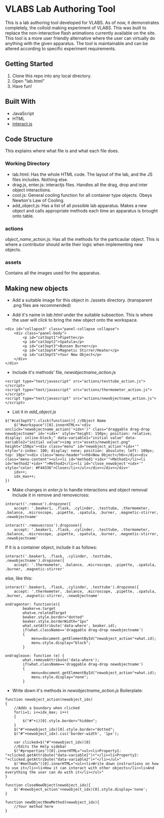 # VLABS Lab Authoring Tool

This is a lab authoring tool developed for VLABS. As of now, it demonstrates completely, the colloid making experiment of VLABS.
This was built to replace the non-interactive flash animations currently available on the site.
This tool is a more user friendly alternative where the user can virtually do anything with the given apparatus. 
The tool is maintainable and can be altered according to specific experiment requirements.

## Getting Started
1) Clone this repo into any local directory.
2) Open "lab.html"
3) Have fun!

## Built With
* JavaScript
* HTML
* [interact.js](http://interactjs.io)

## Code Structure
This explains where what file is and what each file does.
### Working Directory
* lab.html: Has the whole HTML code. The layout of the lab, and the JS files includes. Nothing else.
* drag.js, enter.js: interactjs files. Handles all the drag, drop and inter object interactions.
* cool.js: General cooling function for all container type objects. Obeys Newton's Law of Cooling.
* add_object.js: Has a list of all possible lab apparatus. Makes a new object and calls appropriate methods each time an apparatus is brought onto table.
### actions
*object_name*_action.js: Has all the methods for the particaular object.
This is where a contributor should write their logic when implementing new objects.
### assets
Contains all the images used for the apparatus.

## Making new objects
* Add a suitable image for this object in ./assets directory. (transparent .png files are recommended)

* Add it's name in *lab.html* under the suitable subsection. This is where the user will click to bring the new object onto the workspace.
```
<div id="collapse3" class="panel-collapse collapse">
	<div class="panel-body">
		<p id="cat3opt1">Pipette</p>
		<p id="cat3opt2">Spatula</p>
		<p id="cat3opt3">Bunsen Burner</p>
		<p id="cat3opt4">Magnetic Stirrer/Heater</p>
		<p id="cat3opt5">Your New Object</p>
	</div>
</div>
```

* Include it's methods' file, *newobjectname_action.js*
```
<script type="text/javascript" src="actions/testtube_action.js"></script>
<script type="text/javascript" src="actions/thermometer_action.js"></script>
<script type="text/javascript" src="actions/newobjectname_action.js"></script>
```

* List it in *add_object.js*
```
$("#cat3opt5").click(function(){ //Object Name
	$("#workspace")[0].innerHTML+='<div onclick="newobjectname_action('+idx+')" class="draggable drag-drop newobjectname" id='+idx+' style="height: 150px; position: relative; display: inline-block;" data-variable1="initial value" data-variable2="initial value"><img src="assets/newobject.png" height="150px"><div class="menu" id="newobject_action'+idx+'" style="z-index: 100; display: none; position: absolute; left: 100px; top: 10px"><div class="menu-header"><h6>New Object</h6></div><div class="menu-content"><ul><li id="method1'+idx+'">Method1</li><li id="method2'+idx+'">Method2</li><li id="close_newobject'+idx+'" style="color: #F44336">Close</li></ul></div></div></div>'
	idx++;
	idx_max++;
})
```

* Make changes in *enter.js* to handle interactions and object removal
Include it in remove and removecross:
```
interact('.remove').dropzone({
	accept: '.beaker1, .flask, .cylinder, .testtube, .thermometer, .balance, .microscope, .pipette, .spatula, .burner, .magnetic-stirrer, .newobjectname'
```
```
interact('.removecross').dropzone({
	accept: '.beaker1, .flask, .cylinder, .testtube, .thermometer, .balance, .microscope, .pipette, .spatula, .burner, .magnetic-stirrer, .newobjectname'
```
If it is a container object, include it as follows:
```
interact('.beaker1, .flask, .cylinder, .testtube, .newobjectname').dropzone({
	accept: '.thermometer, .balance, .microscope, .pipette, .spatula, .burner, .magnetic-stirrer'
```
else, like this:
```
interact('.beaker1, .flask, .cylinder, .testtube').dropzone({
	accept: '.thermometer, .balance, .microscope, .pipette, .spatula, .burner, .magnetic-stirrer, .newobjectname'
```
```
ondragenter: function(e){
		beaker=e.target
		what=e.relatedTarget
		beaker.style.border="dotted"
		beaker.style.borderWidth="1px"
		what.setAttribute('data-where', beaker.id);
		if(what.className=='draggable drag-drop newobjectname')
		{
			menu=document.getElementById("newobject_action"+what.id);
			menu.style.display="block";
		}
```
```
ondragleave: function (e) {
		what.removeAttribute('data-where');
		if(what.className=='draggable drag-drop newobjectname')
		{
			menu=document.getElementById("newobject_action"+what.id);
			menu.style.display="none";
		}
```
* Write down it's methods in *newobjectname_action.js*
Boilerplate:
```
function newobject_action(newobject_idx)
{
	//Adds a boundary when clicked
	for(i=1; i<=idx_max; i++)
	{
		$("#"+i)[0].style.border="hidden";
	}
	$("#"+newobject_idx)[0].style.border="dotted";
	$("#"+newobject_idx).css('border-width', '1px');

	var clicked=$("#"+newobject_idx)[0]
	//Edits the Help sidebar
	$("#properties")[0].innerHTML="<ul><li>Property1: "+clicked.getAttribute("data-variable1")+"</li><li>Property2: "+clicked.getAttribute("data-variable2")+"</li></ul>"
	$("#methods")[0].innerHTML="<ul><li>Write down instructions on how to use it</li><li>How it can interact with other objects</li><li>And everything the user can do with it</li></ul>"
}

function closeNewObject(newobject_idx){
	$('#newobject_action'+newobject_idx)[0].style.display='none';
}

function newObjectNewMethod(newobject_idx){
	//Your method here
}
```
